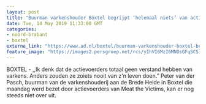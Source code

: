 ```yaml
---
layout: post
title: "Buurman varkenshouder Boxtel begrijpt ‘helemaal niets’ van actie bezetters, ‘mijn paard ging uit paniek door het draad’"
date: Tue, 14 May 2019 11:33:00 GMT
categories: 
- noord-brabant 
- boxtel 
externe_link: "https://www.ad.nl/boxtel/buurman-varkenshouder-boxtel-begrijpt-helemaal-niets-van-actie-bezetters-mijn-paard-ging-uit-paniek-door-het-draad~ac563143/"
feature_image: "https://images2.persgroep.net/rcs/yIhVI6MzI6MNOsGFqSCSl2AvP4w/diocontent/148344291/_fitwidth/400/?appId=21791a8992982cd8da851550a453bd7f&quality=0.7"
---
```


BOXTEL - ,,Ik denk dat de actievoerders totaal geen verstand hebben van varkens. Anders zouden ze zoiets nooit van z'n leven doen.” Peter van der Pasch, buurman van de varkenshouderij aan de Brede Heide in Boxtel die maandag werd bezet door actievoerders van Meat the Victims, kan er nog steeds niet over uit.
